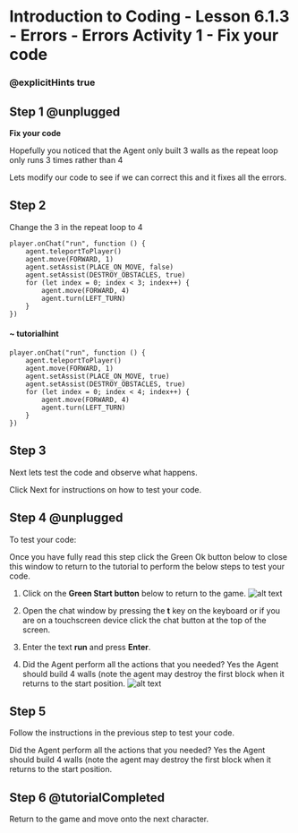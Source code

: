 # Introduction to Coding - Lesson 6.1.3 - Errors - Errors Activity 1 - Fix your code
### @explicitHints true

## Step 1 @unplugged
**Fix your code**

Hopefully you noticed that the Agent only built 3 walls as the repeat loop only runs 3 times rather than 4

Lets modify our code to see if we can correct this and it fixes all the errors.

## Step 2 
Change the 3 in the repeat loop to 4
```template
player.onChat("run", function () {
    agent.teleportToPlayer()
    agent.move(FORWARD, 1)
    agent.setAssist(PLACE_ON_MOVE, false)
    agent.setAssist(DESTROY_OBSTACLES, true)
    for (let index = 0; index < 3; index++) {
        agent.move(FORWARD, 4)
        agent.turn(LEFT_TURN)
    }
})
```
#### ~ tutorialhint
```blocks
player.onChat("run", function () {
    agent.teleportToPlayer()
    agent.move(FORWARD, 1)
    agent.setAssist(PLACE_ON_MOVE, true)
    agent.setAssist(DESTROY_OBSTACLES, true)
    for (let index = 0; index < 4; index++) {
        agent.move(FORWARD, 4)
        agent.turn(LEFT_TURN)
    }
})
```

## Step 3
Next lets test the code and observe what happens.

Click Next for instructions on how to test your code.

## Step 4 @unplugged
To test your code:

Once you have fully read this step click the Green Ok button below to close this window to return to the tutorial to perform the below steps to test your code.

1. Click on the **Green Start button** below to return to the game.
![alt text](https://intro.codingcredentials.com/Lesson3/3.1.1/images/4.jpg?raw=true "Start")


2. Open the chat window by pressing the **t** key on the keyboard or if you are on a touchscreen device click the chat button at the top of the screen.


3. Enter the text **run** and press **Enter**.


4. Did the Agent perform all the actions that you needed? 
Yes the Agent should build 4 walls (note the agent may destroy the first block when it returns to the start position.
![alt text](https://intro.codingcredentials.com/Lesson6/6.1.3/images/1.jpg?raw=true "Run")

## Step 5
Follow the instructions in the previous step to test your code.

Did the Agent perform all the actions that you needed? 
Yes the Agent should build 4 walls (note the agent may destroy the first block when it returns to the start position.

## Step 6 @tutorialCompleted
Return to the game and move onto the next character.
